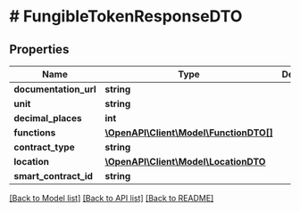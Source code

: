 # # FungibleTokenResponseDTO

## Properties

Name | Type | Description | Notes
------------ | ------------- | ------------- | -------------
**documentation_url** | **string** |  | [optional]
**unit** | **string** |  | [optional]
**decimal_places** | **int** |  | [optional]
**functions** | [**\OpenAPI\Client\Model\FunctionDTO[]**](FunctionDTO.md) |  | [optional]
**contract_type** | **string** |  | [optional]
**location** | [**\OpenAPI\Client\Model\LocationDTO**](LocationDTO.md) |  | [optional]
**smart_contract_id** | **string** |  | [optional]

[[Back to Model list]](../../README.md#models) [[Back to API list]](../../README.md#endpoints) [[Back to README]](../../README.md)
